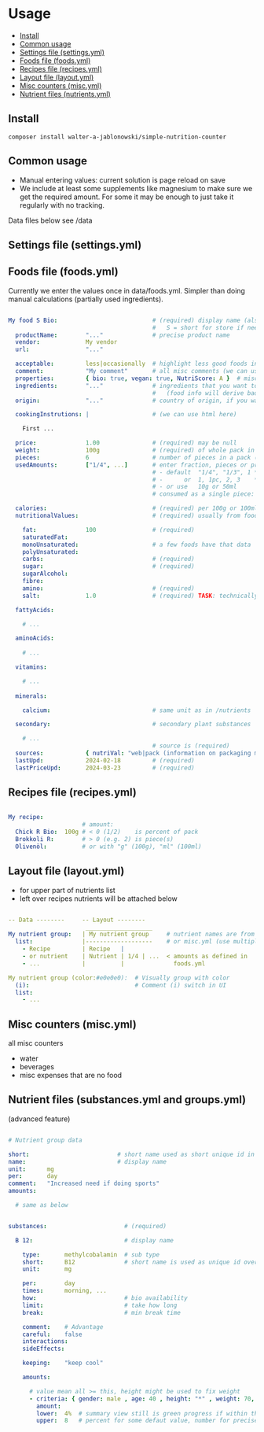 # Usage

- [Install](install)
- [Common usage](#common-usage)
- [Settings file (settings.yml)](#settings-file-settingsyml)
- [Foods file (foods.yml)](#foods-file-foodsyml)
- [Recipes file (recipes.yml)](#recipes-file-recipesyml)
- [Layout file (layout.yml)](#layout-file-layoutyml)
- [Misc counters (misc.yml)](#misc-counters-miscyml)
- [Nutrient files (nutrients.yml)](#nutrient-files-substancesyml-and-groupsyml)


Install
----------------------------------------------------------

```
composer install walter-a-jablonowski/simple-nutrition-counter
```


Common usage
----------------------------------------------------------

- Manual entering values: current solution is page reload on save
- We include at least some supplements like magnesium to make sure we get the required amount. For some it may be enough to just take it regularly with no tracking.

Data files below see /data


Settings file (settings.yml)
----------------------------------------------------------


Foods file (foods.yml)
----------------------------------------------------------

Currently we enter the values once in data/foods.yml. Simpler than doing manual calculations (partially used ingredients).

```yaml

My food S Bio:                           # (required) display name (also used as id)
                                         #   S = short for store if needed (save some space)
  productName:        "..."              # precise product name
  vendor:             My vendor          
  url:                "..."         

  acceptable:         less|occasionally  # highlight less good foods in UI
  comment:            "My comment"       # all misc comments (we can use html here)
  properties:         { bio: true, vegan: true, NutriScore: A }  # misc attributes
  ingredients:        "..."              # ingredients that you want to be aware of
                                         #   (food info will derive badges for gluten ...)
  origin:             "..."              # country of origin, if you want to be aware of

  cookingInstrutions: |                  # (we can use html here)

    First ...

  price:              1.00               # (required) may be null
  weight:             100g               # (required) of whole pack in case of pieces, unit g or ml is optional
  pieces:             6                  # number of pieces in a pack (if any)
  usedAmounts:        ["1/4", ...]       # enter fraction, pieces or precise (you can't mix these, chosse one)
                                         # - default  "1/4", "1/3", 1 * weight            if pieces unset
                                         # -      or  1, 1pc, 2, 3    * (weight / pieces) if pieces set
                                         # - or use   10g or 50ml
                                         # consumed as a single piece: use 1

  calories:                              # (required) per 100g or 100ml in grams or ml (depends on weight)
  nutritionalValues:                     # (required) usually from food packaging

    fat:              100                # (required)
    saturatedFat:
    monoUnsaturated:                     # a few foods have that data
    polyUnsaturated:                   
    carbs:                               # (required)
    sugar:                               # (required)
    sugarAlcohol:                   
    fibre:        
    amino:                               # (required)
    salt:             1.0                # (required) TASK: technically is a single substance

  fattyAcids:

    # ...

  aminoAcids:
  
    # ...

  vitamins:

    # ...
  
  minerals:

    calcium:                             # same unit as in /nutrients

  secondary:                             # secondary plant substances

    # ...
                                         # source is (required)
  sources:            { nutriVal: "web|pack (information on packaging may differ slightly)", nutrients: "...", price: "..." }
  lastUpd:            2024-02-18         # (required)
  lastPriceUpd:       2024-03-23         # (required)
```


Recipes file (recipes.yml)
----------------------------------------------------------

```yaml

My recipe:
                     # amount:
  Chick R Bio:  100g # < 0 (1/2)    is percent of pack
  Brokkoli R:        # > 0 (e.g. 2) is piece(s)
  Olivenöl:          # or with "g" (100g), "ml" (100ml)
```

Layout file (layout.yml)
----------------------------------------------------------

- for upper part of nutrients list
- left over recipes nutrients will be attached below

```yaml

-- Data --------     -- Layout --------
                      ___________________    
My nutrient group:   | My nutrient group     # nutrient names are from recipes.yml, foods.yml
  list:              |-------------------    # or misc.yml (use multiple times possible)
    - Recipe         | Recipe   |
    - or nutrient    | Nutrient | 1/4 | ...  < amounts as defined in
    - ...            |          |              foods.yml

My nutrient group (color:#e0e0e0):  # Visually group with color
  (i):                              # Comment (i) switch in UI
  list:
    - ...
```


Misc counters (misc.yml)
----------------------------------------------------------

all misc counters

- water
- beverages
- misc expenses that are no food


Nutrient files (substances.yml and groups.yml)
----------------------------------------------------------

(advanced feature)

```yaml

# Nutrient group data

short:                         # short name used as short unique id in daily files (file name is alternative id used in code)
name:                          # display name
unit:      mg
per:       day
comment:   "Increased need if doing sports"
amounts:

  # same as below


substances:                      # (required)

  B 12:                          # display name

    type:       methylcobalamin  # sub type
    short:      B12              # short name is used as unique id over all files
    unit:       mg

    per:        day
    times:      morning, ...
    how:                         # bio availability
    limit:                       # take how long
    break:                       # min break time

    comment:    # Advantage
    careful:    false
    interactions:      
    sideEffects:      

    keeping:    "keep cool"

    amounts:

      # value mean all >= this, height might be used to fix weight
      - criteria: { gender: male , age: 40 , height: "*" , weight: 70, workout: false }
        amount:
        lower:  4%  # summary view still is green progress if within these bounds
        upper:  8   # percent for some defaut value, number for precise (max is added to amount)
```
